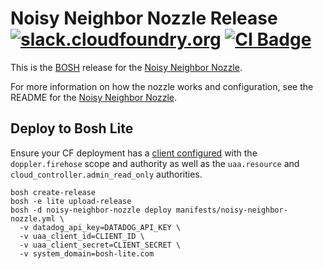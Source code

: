 Noisy Neighbor Nozzle Release
[![slack.cloudfoundry.org][slack-badge]][loggregator-slack]
[![CI Badge][ci-badge]][ci-pipeline]
=====================

This is the [BOSH](bosh) release for the
[Noisy Neighbor Nozzle][noisy-neighbor-nozzle].

For more information on how the nozzle works and configuration, see the README
for the [Noisy Neighbor Nozzle][noisy-neighbor-nozzle].

## Deploy to Bosh Lite

Ensure your CF deployment has a [client configured][firehose-details] with the
`doppler.firehose` scope and authority as well as the `uaa.resource`
and `cloud_controller.admin_read_only` authorities.

```
bosh create-release
bosh -e lite upload-release
bosh -d noisy-neighbor-nozzle deploy manifests/noisy-neighbor-nozzle.yml \
  -v datadog_api_key=DATADOG_API_KEY \
  -v uaa_client_id=CLIENT_ID \
  -v uaa_client_secret=CLIENT_SECRET \
  -v system_domain=bosh-lite.com
```


[bosh]:              https://bosh.io
[datadog]:           https://datadoghq.com
[ci-badge]:          https://loggregator.ci.cf-app.com/api/v1/pipelines/loggregator/jobs/noisy-neighbor-nozzle-bump-submodule/badge
[ci-pipeline]:       https://loggregator.ci.cf-app.com/teams/main/pipelines/loggregator/jobs/noisy-neighbor-nozzle-bump-submodule
[slack-badge]:       https://slack.cloudfoundry.org/badge.svg
[firehose-details]:  https://github.com/cloudfoundry/loggregator-release#consuming-the-firehose
[loggregator-slack]: https://cloudfoundry.slack.com/archives/loggregator
[noisy-neighbor-nozzle]:         https://code.cloudfoundry.org/noisy-neighbor-nozzle
